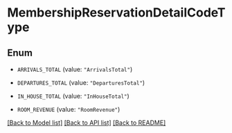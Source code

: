 # MembershipReservationDetailCodeType

## Enum


* `ARRIVALS_TOTAL` (value: `"ArrivalsTotal"`)

* `DEPARTURES_TOTAL` (value: `"DeparturesTotal"`)

* `IN_HOUSE_TOTAL` (value: `"InHouseTotal"`)

* `ROOM_REVENUE` (value: `"RoomRevenue"`)


[[Back to Model list]](../README.md#documentation-for-models) [[Back to API list]](../README.md#documentation-for-api-endpoints) [[Back to README]](../README.md)


